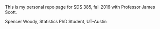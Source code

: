 This is my personal repo page for SDS 385, fall 2016 with Professor James Scott.

Spencer Woody, Statistics PhD Student, UT-Austin